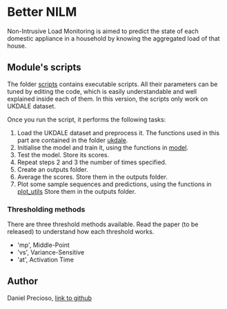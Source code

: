 # Better NILM

Non-Intrusive Load Monitoring is aimed to predict the state of each domestic
appliance in a household by knowing the aggregated load of that house.

## Module's scripts

The folder [scripts](/scripts) contains executable scripts. All their
parameters can be tuned by editing the code, which is easily understandable
and well explained inside each of them. In this version, the scripts only
work on UKDALE dataset.

Once you run the script, it performs the following tasks:
1. Load the UKDALE dataset and preprocess it. The functions used in this part
are contained in the folder [ukdale](/better_nilm/ukdale).
2. Initialise the model and train it, using the functions in
[model](/better_nilm/model).
3. Test the model. Store its scores.
4. Repeat steps 2 and 3 the number of times specified.
5. Create an outputs folder.
6. Average the scores. Store them in the outputs folder.
7. Plot some sample sequences and predictions, using the functions in
[plot_utils](/better_nilm/plot_utils.py)
Store them in the outputs folder.



### Thresholding methods

There are three threshold methods available. Read the paper (to be released)
to understand how each threshold works.

- 'mp', Middle-Point
- 'vs', Variance-Sensitive
- 'at', Activation Time

## Author

Daniel Precioso, [link to github](https://github.com/daniprec)
